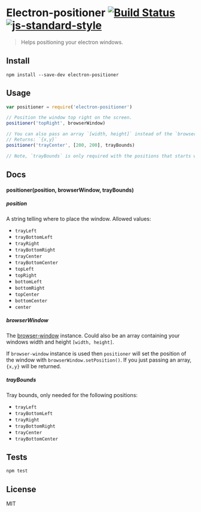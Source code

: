 # Electron-positioner [![Build Status](https://travis-ci.org/jenslind/electron-positioner.svg?branch=master)](https://travis-ci.org/jenslind/electron-positioner) [![js-standard-style](https://img.shields.io/badge/code%20style-standard-brightgreen.svg?style=flat)](https://github.com/feross/standard)
> Helps positioning your electron windows.

## Install
```
npm install --save-dev electron-positioner
```

## Usage
```Javascript
var positioner = require('electron-positioner')

// Position the window top right on the screen.
positioner('topRight', browserWindow)

// You can also pass an array `[width, height]` instead of the `browser-window`.
// Returns: `{x,y}`
positioner('trayCenter', [200, 200], trayBounds)

// Note, `trayBounds` is only required with the positions that starts with `tray`.
```

## Docs

#### positioner(position, browserWindow, trayBounds)

##### position
A string telling where to place the window.
Allowed values:
- `trayLeft`
- `trayBottomLeft`
- `trayRight`
- `trayBottomRight`
- `trayCenter`
- `trayBottomCenter`
- `topLeft`
- `topRight`
- `bottomLeft`
- `bottomRight`
- `topCenter`
- `bottomCenter`
- `center`

##### browserWindow
The [browser-window](https://github.com/atom/electron/blob/master/docs/api/browser-window.md) instance.
Could also be an array containing your windows width and height `[width, height]`.

If `browser-window` instance is used then `positioner` will set the position of the window with `browserWindow.setPosition()`.
If you just passing an array, `{x,y}` will be returned.

##### trayBounds
Tray bounds, only needed for the following positions:
- `trayLeft`
- `trayBottomLeft`
- `trayRight`
- `trayBottomRight`
- `trayCenter`
- `trayBottomCenter`

## Tests
```
npm test
```

## License
MIT
